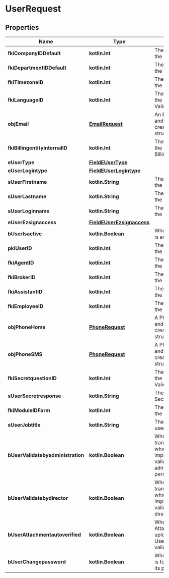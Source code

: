 
# UserRequest

## Properties
| Name | Type | Description | Notes |
| ------------ | ------------- | ------------- | ------------- |
| **fkiCompanyIDDefault** | **kotlin.Int** | The unique ID of the Company |  |
| **fkiDepartmentIDDefault** | **kotlin.Int** | The unique ID of the Department |  |
| **fkiTimezoneID** | **kotlin.Int** | The unique ID of the Timezone |  |
| **fkiLanguageID** | **kotlin.Int** | The unique ID of the Language.  Valid values:  |Value|Description| |-|-| |1|French| |2|English| |  |
| **objEmail** | [**EmailRequest**](EmailRequest.md) | An Email Object and children to create a complete structure |  |
| **fkiBillingentityinternalID** | **kotlin.Int** | The unique ID of the Billingentityinternal. |  |
| **eUserType** | [**FieldEUserType**](FieldEUserType.md) |  |  |
| **eUserLogintype** | [**FieldEUserLogintype**](FieldEUserLogintype.md) |  |  |
| **sUserFirstname** | **kotlin.String** | The first name of the user |  |
| **sUserLastname** | **kotlin.String** | The last name of the user |  |
| **sUserLoginname** | **kotlin.String** | The login name of the User. |  |
| **eUserEzsignaccess** | [**FieldEUserEzsignaccess**](FieldEUserEzsignaccess.md) |  |  |
| **bUserIsactive** | **kotlin.Boolean** | Whether the User is active or not |  |
| **pkiUserID** | **kotlin.Int** | The unique ID of the User |  [optional] |
| **fkiAgentID** | **kotlin.Int** | The unique ID of the Agent. |  [optional] |
| **fkiBrokerID** | **kotlin.Int** | The unique ID of the Broker. |  [optional] |
| **fkiAssistantID** | **kotlin.Int** | The unique ID of the Assistant. |  [optional] |
| **fkiEmployeeID** | **kotlin.Int** | The unique ID of the Employee. |  [optional] |
| **objPhoneHome** | [**PhoneRequest**](PhoneRequest.md) | A Phone Object and children to create a complete structure |  [optional] |
| **objPhoneSMS** | [**PhoneRequest**](PhoneRequest.md) | A Phone Object and children to create a complete structure |  [optional] |
| **fkiSecretquestionID** | **kotlin.Int** | The unique ID of the Secretquestion.  Valid values:  |Value|Description| |-|-| |1|The name of the hospital in which you were born| |2|The name of your grade school| |3|The last name of your favorite teacher| |4|Your favorite sports team| |5|Your favorite TV show| |6|Your favorite movie| |7|The name of the street on which you grew up| |8|The name of your first employer| |9|Your first car| |10|Your favorite food| |11|The name of your first pet| |12|Favorite musician/band| |13|What instrument you play| |14|Your father&#39;s middle name| |15|Your mother&#39;s maiden name| |16|Name of your eldest child| |17|Your spouse&#39;s middle name| |18|Favorite restaurant| |19|Childhood nickname| |20|Favorite vacation destination| |21|Your boat&#39;s name| |22|Date of Birth (YYYY-MM-DD)| |22|Secret Code| |22|Your reference code| |  [optional] |
| **sUserSecretresponse** | **kotlin.String** | The answer to the Secretquestion |  [optional] |
| **fkiModuleIDForm** | **kotlin.Int** | The unique ID of the Module |  [optional] |
| **sUserJobtitle** | **kotlin.String** | The job title of the user |  [optional] |
| **bUserValidatebyadministration** | **kotlin.Boolean** | Whether if the transactions in which the User is implicated must be validated by administrative personnel or not |  [optional] |
| **bUserValidatebydirector** | **kotlin.Boolean** | Whether if the transactions in which the User is implicated must be validated by a director or not |  [optional] |
| **bUserAttachmentautoverified** | **kotlin.Boolean** | Whether if Attachments uploaded by the User must be validated or not |  [optional] |
| **bUserChangepassword** | **kotlin.Boolean** | Whether if the User is forced to change its password |  [optional] |



